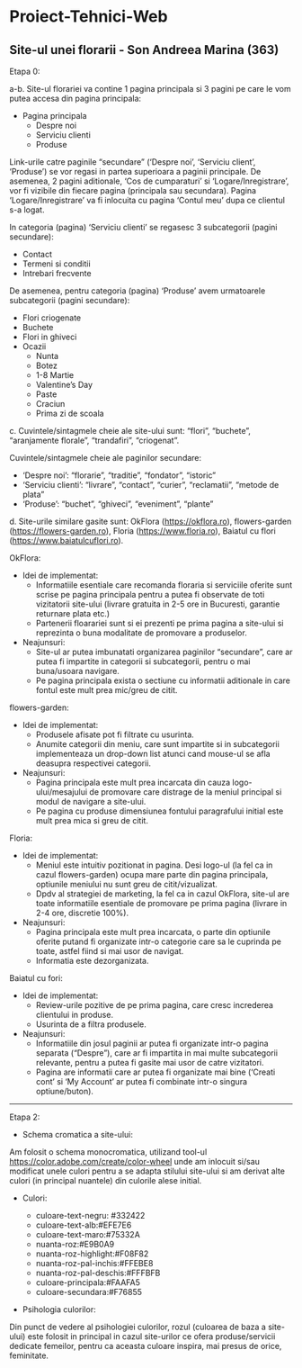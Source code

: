 # Proiect-Tehnici-Web
Site-ul unei florarii - Son Andreea Marina (363)
------------------------------------------------------------------------------------------------------------------------------------------------------------------------------------------------------------------------------
Etapa 0:

a-b. Site-ul florariei va contine 1 pagina principala si 3 pagini pe care le vom putea accesa din pagina principala:
* Pagina principala
  	* Despre noi
  	* Serviciu clienti
  	* Produse

Link-urile catre paginile “secundare” (‘Despre noi’, ‘Serviciu client’, ‘Produse’) se vor regasi in partea superioara a paginii principale. De asemenea, 2 pagini aditionale, ‘Cos de cumparaturi’ si ‘Logare/Inregistrare’, vor fi vizibile din fiecare pagina (principala sau secundara). Pagina ‘Logare/Inregistrare’ va fi inlocuita cu pagina ‘Contul meu’ dupa ce clientul s-a logat.

In categoria (pagina) ‘Serviciu clienti’ se regasesc 3 subcategorii (pagini secundare): 
* Contact
* Termeni si conditii
* Intrebari frecvente

De asemenea, pentru categoria (pagina) ‘Produse’ avem urmatoarele subcategorii (pagini secundare): 
* Flori criogenate
* Buchete
* Flori in ghiveci
* Ocazii
	* Nunta 
	* Botez
	* 1-8 Martie
 	* Valentine’s Day
 	* Paste
 	* Craciun
 	* Prima zi de scoala
	
c. Cuvintele/sintagmele cheie ale site-ului sunt: “flori”, “buchete”, “aranjamente florale”, “trandafiri”, “criogenat”.
	
Cuvintele/sintagmele cheie ale paginilor secundare:
* ‘Despre noi’: “florarie”, “traditie”, “fondator”, “istoric”
* ‘Serviciu clienti’: “livrare”, “contact”, “curier”, “reclamatii”, “metode de plata”
* ‘Produse’: “buchet”, “ghiveci”, “eveniment”, “plante”

d. Site-urile similare gasite sunt: OkFlora (https://okflora.ro), flowers-garden (https://flowers-garden.ro), Floria (https://www.floria.ro), Baiatul cu flori (https://www.baiatulcuflori.ro).

OkFlora:
* Idei de implementat:
  	* Informatiile esentiale care recomanda floraria si serviciile oferite sunt scrise pe pagina principala pentru a putea fi observate de toti vizitatorii site-ului (livrare gratuita in 2-5 ore in Bucuresti, garantie returnare plata etc.)
  	* Partenerii floarariei sunt si ei prezenti pe prima pagina a site-ului si reprezinta o buna modalitate de promovare a produselor.
* Neajunsuri:
  	* Site-ul ar putea imbunatati organizarea paginilor “secundare”, care ar putea fi impartite in categorii si subcategorii, pentru o mai buna/usoara navigare.
  	* Pe pagina principala exista o sectiune cu informatii aditionale in care fontul este mult prea mic/greu de citit.

flowers-garden:
* Idei de implementat:
 	* Produsele afisate pot fi filtrate cu usurinta.
  	* Anumite categorii din meniu, care sunt impartite si in subcategorii implementeaza un drop-down list atunci cand mouse-ul se afla deasupra respectivei categorii.
 * Neajunsuri:
  	* Pagina principala este mult prea incarcata din cauza logo-ului/mesajului de promovare care distrage de la meniul principal si modul de navigare a site-ului.
	* Pe pagina cu produse dimensiunea fontului paragrafului initial este mult prea mica si greu de citit.

Floria:
* Idei de implementat:
  	* Meniul este intuitiv pozitionat in pagina. Desi logo-ul (la fel ca in cazul flowers-garden) ocupa mare parte din pagina principala, optiunile meniului nu sunt greu de citit/vizualizat.
  	* Dpdv al strategiei de marketing, la fel ca in cazul OkFlora, site-ul are toate informatiile esentiale de promovare pe prima pagina (livrare in 2-4 ore, discretie 100%).
* Neajunsuri:
  	* Pagina principala este mult prea incarcata, o parte din optiunile oferite putand fi organizate intr-o categorie care sa le cuprinda pe toate, astfel fiind si mai usor de navigat.
  	* Informatia este dezorganizata.

Baiatul cu fori:
* Idei de implementat:
  	* Review-urile pozitive de pe prima pagina, care cresc increderea clientului in produse.
  	* Usurinta de a filtra produsele. 
* Neajunsuri:
  	* Informatiile din josul paginii ar putea fi organizate intr-o pagina separata (“Despre”), care ar fi impartita in mai multe subcategorii relevante, pentru a putea fi gasite mai usor de catre vizitatori.
  	* Pagina are informatii care ar putea fi organizate mai bine (‘Creati cont’ si ‘My Account’ ar putea fi combinate intr-o singura optiune/buton).
------------------------------------------------------------------------------------------------------------------------------------------------------------------------------------------------------------------------------
Etapa 2:

* Schema cromatica a site-ului:

Am folosit o schema monocromatica, utilizand tool-ul https://color.adobe.com/create/color-wheel unde am inlocuit si/sau modificat unele culori pentru a se adapta stilului site-ului si am derivat alte culori (in principal nuantele) din culorile alese initial. 
* Culori:
  	* culoare-text-negru: #332422
  	* culoare-text-alb:#EFE7E6
  	* culoare-text-maro:#75332A
  	* nuanta-roz:#E9B0A9
  	* nuanta-roz-highlight:#F08F82
  	* nuanta-roz-pal-inchis:#FFEBE8
  	* nuanta-roz-pal-deschis:#FFFBFB
  	* culoare-principala:#FAAFA5
  	* culoare-secundara:#F76855
  
* Psihologia culorilor:

Din punct de vedere al psihologiei culorilor, rozul (culoarea de baza a site-ului) este folosit in principal in cazul site-urilor ce ofera produse/servicii dedicate femeilor, pentru ca aceasta culoare inspira, mai presus de orice, feminitate.
